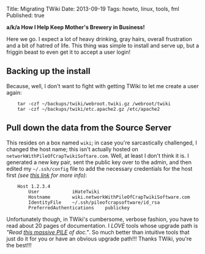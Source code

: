 Title: Migrating TWiki
Date: 2013-09-19
Tags: howto, linux, tools, fml
Published: true

**a/k/a How I Help Keep Mother's Brewery in Business!**

Here we go. I expect a lot of heavy drinking, gray hairs, overall frustration and a bit of hatred of life. This thing was simple to install and serve up, but a friggin beast to even get it to accept a user login!

## Backing up the install

Because, well, I don't want to fight with getting TWiki to let me create a user again:

		tar -czf ~/backups/twiki/webroot.twiki.gz /webroot/twiki
		tar -czf ~/backups/twiki/etc.apache2.gz /etc/apache2

## Pull down the data from the Source Server

This resides on a box named `wiki`; in case you're sarcastically challenged, I changed the host name; this isn't actually hosted on `networkWithPileOfCrapTwikiSoftare.com`. Well, at least I don't think it is. I generated a new key pair, sent the public key over to the admin, and then edited my `~/.ssh/config` file to add the necessary credentials for the host first *(see [this link][multiSSH] for more info)*:

		Host 1.2.3.4
			User			iHateTwiki
			Hostname		wiki.networkWithPileOfCrapTwikiSoftware.com
			IdentityFile 	~/.ssh/pileofcrapsoftware/id_rsa
			PreferredAuthentications 	publickey

Unfortunately though, in TWiki's cumbersome, verbose fashion, you have to read about 20 pages of documentation. I *LOVE* tools whose upgrade path is *"Read [this massive PILE](http://ow.ly/p27Zx) of doc."*. So much better than intuitive tools that just do it for you or have an obvious upgrade path!!! Thanks TWiki, you're the best!!!

<!--
		ssh 1.2.3.4
		
-->






[img1]: /home/damon/Dropbox/Photos/graphics/clipart/constructionDuck.jpg
[img2]: /home/damon/Dropbox/Photos/graphics/clipart/constructionDuck.jpg
[img3]: /home/damon/Dropbox/Photos/graphics/clipart/constructionDuck.jpg
[img4]: /home/damon/Dropbox/Photos/graphics/clipart/constructionDuck.jpg
[img5]: /home/damon/Dropbox/Photos/graphics/clipart/constructionDuck.jpg
[img6]: /home/damon/Dropbox/Photos/graphics/clipart/constructionDuck.jpg
[img7]: /home/damon/Dropbox/Photos/graphics/clipart/constructionDuck.jpg
[img8]: /home/damon/Dropbox/Photos/graphics/clipart/constructionDuck.jpg
[img9]: /home/damon/Dropbox/Photos/graphics/clipart/constructionDuck.jpg
[img10]: /home/damon/Dropbox/Photos/graphics/clipart/constructionDuck.jpg
[img11]: /home/damon/Dropbox/Photos/graphics/clipart/constructionDuck.jpg
[img12]: /home/damon/Dropbox/Photos/graphics/clipart/constructionDuck.jpg
[img13]: /home/damon/Dropbox/Photos/graphics/clipart/constructionDuck.jpg
[img14]: /home/damon/Dropbox/Photos/graphics/clipart/constructionDuck.jpg
[img15]: /home/damon/Dropbox/Photos/graphics/clipart/constructionDuck.jpg
[img16]: /home/damon/Dropbox/Photos/graphics/clipart/constructionDuck.jpg
[img17]: /home/damon/Dropbox/Photos/graphics/clipart/constructionDuck.jpg
[img18]: /home/damon/Dropbox/Photos/graphics/clipart/constructionDuck.jpg
[img19]: /home/damon/Dropbox/Photos/graphics/clipart/constructionDuck.jpg
[img20]: /home/damon/Dropbox/Photos/graphics/clipart/constructionDuck.jpg

[multiSSH]: http://www.robotgoblin.co.uk/blog/2012/07/24/managing-multiple-ssh-keys/
